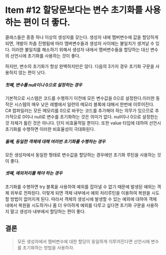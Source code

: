 # Item #12 할당문보다는 변수 초기화를 사용하는 편이 더 좋다.

클래스들은 종종 하나 이상의 생성자를 갖는다. 생성자 내에 맴버변수에 값을 할당하게 되면, 개발이 차츰 진행됨에 따라 맴버변수들과 생성자 사이에는 불일치가 생겨날 수 있다. 이러한 불일치를 해소하기 위해서 생성자 내에서 맴버변수들을 할당하는 대신 변수의 선언시에 초기화를 사용하는 것이 좋다.

하지만, 변수의 초기화가 항상 완벽하지만은 않다. 다음의 3가지 경우 초기화 구문을 사용하지 않는 편이 낫다.

##### 첫째, 변수를 null이나 0으로 설정하는 경우
기본적으로 시스템은 코드를 수행하기 이전에 모든 변수값을 0으로 설정한다.이러한 동작은 시스템의 매우 낮은 레벨에서 일련의 메모리 블록에 대해서 한번에 이루어진다. C# 컴파일러는 모든 메모리를 0으로 바꾸는 코드를 추가해야 하는 의무가 있으므로 추가적으로 0이나 null로 변수를 초기화하는 것은 의미가 없다. null이나 0으로 설정한는 것 자체가 틀린 것은 아니다. 단지 비효율적일 뿐이다. 또한 value 타입에 대하여 선언시 초기화를 수행하면 이러한 비효율성이 극대화된다.

##### 둘째, 동일한 객체에 대해 여러번 초기화를 수행하는 경우
모든 생성자에서 동일한 형태로 변수값을 할당하는 경우에만 초기화 루틴을 사용하는 것이 좋다.

##### 셋째, 예외처리를 해야 하는 경우
초기화를 수행하면 try 블록을 사용하여 예외를 잡아낼 수 없기 때문에 발생된 예외는 객체 외부로 전파된다. 이렇게 되면 객체 내부에서 예외 처리루틴을 이용하여 복원을 시도할 방법이 없어지게 된다. 따라서 객체의 생성시에 발생할 수 있는 예외에 대하여 객체 내에서 복원을 시도하거나 좀 더 우아하게 예외를 다루고 싶다면 초기화 구문을 사용하지 말고 생성자 내부에서 할당하는 편이 좋다.

## 결론
> 모든 생성자에서 맴버변수에 대한 할당이 동일하게 이루어진다면 선언시에 변수를 초기화하는 방법을 사용하자.